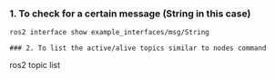 ### 1. To check for a certain message (String in this case) 
``` 
ros2 interface show example_interfaces/msg/String

### 2. To list the active/alive topics similar to nodes command

``` 
ros2 topic list
  
